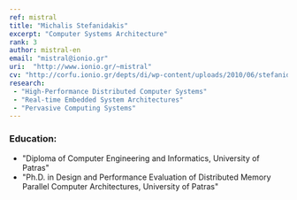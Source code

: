 ```yaml
---
ref: mistral
title: "Michalis Stefanidakis"
excerpt: "Computer Systems Architecture"
rank: 3
author: mistral-en
email: "mistral@ionio.gr"
uri:  "http://www.ionio.gr/~mistral"
cv: "http://corfu.ionio.gr/depts/di/wp-content/uploads/2010/06/stefanidakis_cv_gr_2011.pdf"
research:
 - "High-Performance Distributed Computer Systems"
 - "Real-time Embedded System Architectures"
 - "Pervasive Computing Systems"
---
```


### Education:
  - "Diploma of Computer Engineering and Informatics, University of Patras"
  - "Ph.D. in Design and Performance Evaluation of Distributed Memory Parallel Computer Architectures, University of Patras"
